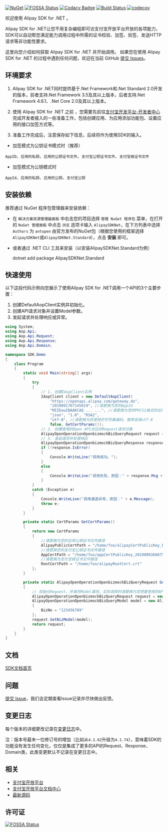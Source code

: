 [![NuGet](https://badge.fury.io/nu/AlipaySDKNet.Standard.svg)](https://badge.fury.io/nu/AlipaySDKNet.Standard)
[![FOSSA Status](https://app.fossa.com/api/projects/git%2Bgithub.com%2Falipay%2Falipay-sdk-net-all.svg?type=shield)](https://app.fossa.com/projects/git%2Bgithub.com%2Falipay%2Falipay-sdk-net-all?ref=badge_shield)
[![Codacy Badge](https://api.codacy.com/project/badge/Grade/068a5b3d1b984234bedba4cc8647ff8c)](https://www.codacy.com/manual/antopen/alipay-sdk-net-all?utm_source=github.com&amp;utm_medium=referral&amp;utm_content=alipay/alipay-sdk-net-all&amp;utm_campaign=Badge_Grade)
[![Build Status](https://www.travis-ci.org/alipay/alipay-sdk-net-all.svg?branch=dev)](https://www.travis-ci.org/alipay/alipay-sdk-net-all)
[![codecov](https://codecov.io/gh/alipay/alipay-sdk-net-all/branch/master/graph/badge.svg)](https://codecov.io/gh/alipay/alipay-sdk-net-all)

欢迎使用 Alipay SDK for .NET 。

Alipay SDK for .NET让您不用复杂编程即可访支付宝开放平台开放的各项能力，SDK可以自动帮您满足能力调用过程中所需的证书校验、加签、验签、发送HTTP请求等非功能性要求。

这里向您介绍如何获取 Alipay SDK for .NET 并开始调用。
如果您在使用 Alipay SDK for .NET 的过程中遇到任何问题，欢迎在当前 GitHub [提交 Issues](https://github.com/alipay/alipay-sdk-net-all/issues/new)。

## 环境要求
1. Alipay SDK for .NET同时提供基于.Net Framework和.Net Standard 2.0开发的版本，前者支持.Net Framework 3.5及其以上版本，后者支持.Net Framework 4.6.1、.Net Core 2.0及其以上版本。

2. 使用 Alipay SDK for .NET 之前 ，您需要先前往[支付宝开发平台-开发者中心](https://openhome.alipay.com/platform/developerIndex.htm)完成开发者接入的一些准备工作，包括创建应用、为应用添加功能包、设置应用的接口加签方式等。

3. 准备工作完成后，注意保存如下信息，后续将作为使用SDK的输入。

* 加签模式为公钥证书模式时（推荐）

`AppID`、`应用的私钥`、`应用的公钥证书文件`、`支付宝公钥证书文件`、`支付宝根证书文件`

* 加签模式为公钥模式时

`AppId`、`应用的私钥`、`应用的公钥`、`支付宝公钥`

## 安装依赖
推荐通过 NuGet 程序包管理器来安装依赖：

* 在 `解决方案资源管理器面板` 中右击您的项目选择 `管理 NuGet 程序包` 菜单，在打开的 `NuGet 管理面板` 中点击 `浏览` 选项卡输入 `AlipaySDKNet`，在下方列表中选择 `Authors` 为 `antopen` 由官方发布的NuGet包（根据您使用的框架选择`AlipaySDKNet`或`AlipaySDKNet.Standard`），点击 **安装** 即可。

* 或者通过 .NET CLI 工具来安装（以安装AlipaySDKNet.Standard为例）

    dotnet add package AlipaySDKNet.Standard

## 快速使用
以下这段代码示例向您展示了使用Alipay SDK for .NET调用一个API的3个主要步骤：
1. 创建DefaultAopClient实例并初始化。
2. 创建API请求对象并设置Model参数。
3. 发起请求并处理响应或异常。 

```csharp
using System;
using Aop.Api;
using Aop.Api.Request;
using Aop.Api.Response;
using Aop.Api.Domain;

namespace SDK.Demo
{
    class Program
    {
        static void Main(string[] args)
        {
            try
            {
                // 1. 创建IAopClient实例
                IAopClient client = new DefaultAopClient(
                    "https://openapi.alipay.com/gateway.do",
                    "2019091767145019", //请更换为您的AppId
                    "MIIEowIBAAKCAQ ... ...", //请更换为您的PKCS1格式的应用私钥
                    "json", "1.0", "RSA2",
                    "utf-8", //请更换为您使用的字符集编码，推荐采用utf-8
                    false, GetCertParams());
                // 2. 创建使用的Open API对应的Request请求对象
                AlipayOpenOperationOpenbizmockBizQueryRequest request = GetRequest();
                // 3. 发起请求并处理响应
                AlipayOpenOperationOpenbizmockBizQueryResponse response = client.CertificateExecute(request);
                if (!response.IsError)
                {
                    Console.WriteLine("调用成功。");
                }
                else
                {
                    Console.WriteLine("调用失败，原因：" + response.Msg + "，" + response.SubMsg);
                }
            }
            catch (Exception e)
            {
                Console.WriteLine("调用遭遇异常，原因：" + e.Message);
                throw e;
            }
        }

        private static CertParams GetCertParams()
        {
            return new CertParams
            {
                //请更换为您的应用公钥证书文件路径
                AlipayPublicCertPath = "/home/foo/alipayCertPublicKey_RSA2.crt",
                //请更换您的支付宝公钥证书文件路径
                AppCertPath = "/home/foo/appCertPublicKey_2019090366875133.crt",
                //请更换为支付宝根证书文件路径
                RootCertPath = "/home/foo/alipayRootCert.crt"
            };
        }

        private static AlipayOpenOperationOpenbizmockBizQueryRequest GetRequest()
        {
            // 初始化Request，并填充Model属性。实际调用时请替换为您想要使用的API对应的Request对象。
            AlipayOpenOperationOpenbizmockBizQueryRequest request = new AlipayOpenOperationOpenbizmockBizQueryRequest();
            AlipayOpenOperationOpenbizmockBizQueryModel model = new AlipayOpenOperationOpenbizmockBizQueryModel
            {
                BizNo = "123456789"
            };
            request.SetBizModel(model);
            return request;
        }
    }
}
```

## 文档
[SDK文档首页](https://docs.open.alipay.com/54/103419/)

## 问题
[提交 Issue](https://github.com/alipay/alipay-sdk-net-all/issues/new)，我们会定期查看Issue记录并尽快做出反馈。

## 变更日志
每个版本的详细更改记录在[变更日志](./CHANGELOG)中。

注：版本号最末一位修订号的增加（比如从`4.1.62`升级为`4.1.74`），意味着SDK的功能没有发生任何变化，仅仅是集成了更多的API的Request、Response、Domain类，此类变更默认不记录在变更日志中。

## 相关
* [支付宝开放平台](https://open.alipay.com/platform/home.htm)
* [支付宝开放平台文档中心](https://docs.open.alipay.com/catalog)
* [最新源码](https://github.com/alipay/alipay-sdk-net-all)

## 许可证
[![FOSSA Status](https://app.fossa.com/api/projects/git%2Bgithub.com%2Falipay%2Falipay-sdk-net-all.svg?type=large)](https://app.fossa.com/projects/git%2Bgithub.com%2Falipay%2Falipay-sdk-net-all?ref=badge_large)

